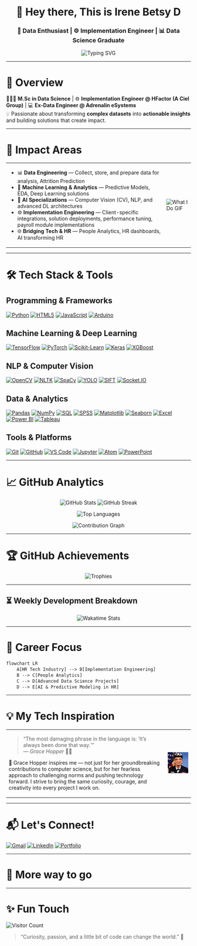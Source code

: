 <!-- Profile Header -->
<h1 align="center">👋 Hey there, This is Irene Betsy D</h1>
<h3 align="center">🚀 Data Enthusiast | ⚙️ Implementation Engineer | 📊 Data Science Graduate</h3>

<!-- Moving Text -->
<p align="center">
  <img src="https://readme-typing-svg.herokuapp.com?font=Fira+Code&size=22&pause=1000&color=FF61F6&width=450&lines=🔍+Turning+Data+into+Decisions;📊+From+Raw+Data+to+Insights;🤝+Bridging+Tech+%26+Business" alt="Typing SVG" />
</p>

---

# 📝 Overview
👩🏻‍🎓 **M.Sc in Data Science** | ⚙️ **Implementation Engineer @ HFactor (A Ciel Group)** | 💻 **Ex-Data Engineer @ Adrenalin eSystems**  
💡 Passionate about transforming **complex datasets** into **actionable insights** and building solutions that create impact.

---


# 💼 Impact Areas
<table>
<tr>
  <td>
    <ul>
      <li>📊 <strong>Data Engineering</strong> — Collect, store, and prepare data for analysis, Attrition Prediction</li>
      <li>🤖 <strong>Machine Learning & Analytics</strong> — Predictive Models, EDA, Deep Learning solutions</li>
      <li>🧠 <strong>AI Specializations</strong> — Computer Vision (CV), NLP, and advanced DL architectures</li>
      <li>⚙️ <strong>Implementation Engineering</strong> — Client-specific integrations, solution deployments, performance tuning, payroll module implementations</li>
      <li>🌐 <strong>Bridging Tech & HR</strong> — People Analytics, HR dashboards, AI transforming HR</li>
    </ul>
  </td>
  <td>
    <img src="Assets\My_Toolbox.gif" alt="What I Do GIF" width="300" height="300"/>
  </td>
</tr>
</table>


---

# 🛠 Tech Stack & Tools
<!-- Badges with Links -->

## Programming & Frameworks
[![Python](https://img.shields.io/badge/Python-3776AB?style=for-the-badge&logo=python&logoColor=white)](https://www.python.org/)
[![HTML5](https://img.shields.io/badge/HTML5-E34F26?style=for-the-badge&logo=html5&logoColor=white)](https://developer.mozilla.org/en-US/docs/Web/HTML)
[![JavaScript](https://img.shields.io/badge/JavaScript-F7DF1E?style=for-the-badge&logo=javascript&logoColor=black)](https://developer.mozilla.org/en-US/docs/Web/JavaScript)
[![Arduino](https://img.shields.io/badge/Arduino-00979D?style=for-the-badge&logo=arduino&logoColor=white)](https://www.arduino.cc/)

## Machine Learning & Deep Learning
[![TensorFlow](https://img.shields.io/badge/TensorFlow-FF6F00?style=for-the-badge&logo=tensorflow&logoColor=white)](https://www.tensorflow.org/)
[![PyTorch](https://img.shields.io/badge/PyTorch-EE4C2C?style=for-the-badge&logo=pytorch&logoColor=white)](https://pytorch.org/)
[![Scikit-Learn](https://img.shields.io/badge/scikit--learn-F7931E?style=for-the-badge&logo=scikitlearn&logoColor=white)](https://scikit-learn.org/)
[![Keras](https://img.shields.io/badge/Keras-D00000?style=for-the-badge&logo=keras&logoColor=white)](https://keras.io/)
[![XGBoost](https://img.shields.io/badge/XGBoost-FF9900?style=for-the-badge&logo=xgboost&logoColor=white)](https://xgboost.readthedocs.io/)

## NLP & Computer Vision
[![OpenCV](https://img.shields.io/badge/OpenCV-5C3EE8?style=for-the-badge&logo=opencv&logoColor=white)](https://opencv.org/)
[![NLTK](https://img.shields.io/badge/NLTK-4B8BBE?style=for-the-badge&logo=python&logoColor=white)](https://www.nltk.org/)
[![SpaCy](https://img.shields.io/badge/SpaCy-09A3AC?style=for-the-badge&logo=spacy&logoColor=white)](https://spacy.io/)
[![YOLO](https://img.shields.io/badge/YOLO-FF0000?style=for-the-badge&logo=python&logoColor=white)](https://github.com/AlexeyAB/darknet)
[![SIFT](https://img.shields.io/badge/SIFT-007ACC?style=for-the-badge&logo=opencv&logoColor=white)](https://docs.opencv.org/master/da/df5/tutorial_py_sift_intro.html)
[![Socket.IO](https://img.shields.io/badge/Socket.IO-010101?style=for-the-badge&logo=socketdotio&logoColor=white)](https://socket.io/)

## Data & Analytics
[![Pandas](https://img.shields.io/badge/Pandas-150458?style=for-the-badge&logo=pandas&logoColor=white)](https://pandas.pydata.org/)
[![NumPy](https://img.shields.io/badge/NumPy-013243?style=for-the-badge&logo=numpy&logoColor=white)](https://numpy.org/)
[![SQL](https://img.shields.io/badge/SQL-4479A1?style=for-the-badge&logo=mysql&logoColor=white)](https://www.mysql.com/)
[![SPSS](https://img.shields.io/badge/SPSS-1C2D5C?style=for-the-badge&logo=spss&logoColor=white)](https://www.ibm.com/products/spss-statistics)
[![Matplotlib](https://img.shields.io/badge/Matplotlib-11557C?style=for-the-badge&logo=matplotlib&logoColor=white)](https://matplotlib.org/)
[![Seaborn](https://img.shields.io/badge/Seaborn-4C72B0?style=for-the-badge&logo=seaborn&logoColor=white)](https://seaborn.pydata.org/)
[![Excel](https://img.shields.io/badge/Microsoft_Excel-217346?style=for-the-badge&logo=microsoft-excel&logoColor=white)](https://www.microsoft.com/en-us/microsoft-365/excel)
[![Power BI](https://img.shields.io/badge/Power_BI-F2C811?style=for-the-badge&logo=microsoft-power-bi&logoColor=black)](https://powerbi.microsoft.com/)
[![Tableau](https://img.shields.io/badge/Tableau-E97627?style=for-the-badge&logo=tableau&logoColor=white)](https://www.tableau.com/)


## Tools & Platforms
[![Git](https://img.shields.io/badge/Git-F05032?style=for-the-badge&logo=git&logoColor=white)](https://git-scm.com/)
[![GitHub](https://img.shields.io/badge/GitHub-181717?style=for-the-badge&logo=github&logoColor=white)](https://github.com/)
[![VS Code](https://img.shields.io/badge/VS%20Code-007ACC?style=for-the-badge&logo=visual-studio-code&logoColor=white)](https://code.visualstudio.com/)
[![Jupyter](https://img.shields.io/badge/Jupyter-F37626?style=for-the-badge&logo=jupyter&logoColor=white)](https://jupyter.org/)
[![Atom](https://img.shields.io/badge/Atom-66595C?style=for-the-badge&logo=atom&logoColor=white)](https://atom-editor.cc/)
[![PowerPoint](https://img.shields.io/badge/Microsoft_PowerPoint-D24726?style=for-the-badge&logo=microsoft-powerpoint&logoColor=white)](https://www.microsoft.com/en-us/microsoft-365/powerpoint)


---

# 📈 GitHub Analytics
<p align="center">
  <img src="https://github-readme-stats.vercel.app/api?username=irenebetsy&show_icons=true&theme=radical" alt="GitHub Stats" />
  <img src="https://github-readme-streak-stats.herokuapp.com/?user=irenebetsy&theme=radical" alt="GitHub Streak" />
</p>
<p align="center">
  <img src="https://github-readme-stats.vercel.app/api/top-langs/?username=irenebetsy&layout=compact&theme=radical" alt="Top Languages" />
</p>
<p align="center">
  <img src="https://github-profile-summary-cards.vercel.app/api/cards/profile-details?username=irenebetsy&theme=radical" alt="Contribution Graph" />
</p>

---

# 🏆 GitHub Achievements
<p align="center">
  <img src="https://github-profile-trophy.vercel.app/?username=irenebetsy&theme=dracula&column=4" alt="Trophies" />
</p>

---

## ⏳ Weekly Development Breakdown
<p align="center">
  <img src="https://github-readme-stats.vercel.app/api/wakatime?username=irenebetsy&layout=compact&theme=radical" alt="Wakatime Stats" />
</p>

---

# 📌 Career Focus
```mermaid
flowchart LR
    A[HR Tech Industry] --> B[Implementation Engineering]
    B --> C[People Analytics]
    C --> D[Advanced Data Science Projects]
    D --> E[AI & Predictive Modeling in HR]
```

---


# 💡 My Tech Inspiration
<table>
<tr>
  <td>
    <blockquote>
      “The most damaging phrase in the language is: ‘It’s always been done that way.’”<br>
      — <em>Grace Hopper</em> 👩‍💻
    </blockquote>
    <p>💖 Grace Hopper inspires me — not just for her groundbreaking contributions to computer science, but for her fearless approach to challenging norms and pushing technology forward. I strive to bring the same curiosity, courage, and creativity into every project I work on.</p>
  </td>
  <td>
    <img src="Assets\Grace_Hopper.jpg" alt="Grace Hopper" width="300"/>
  </td>
</tr>
</table>


---

# 📬 Let's Connect!
[![Gmail](https://img.shields.io/badge/Gmail-D14836?style=for-the-badge&logo=gmail&logoColor=white)](mailto:betsydelvin@gmail.com)
[![LinkedIn](https://img.shields.io/badge/LinkedIn-0077B5?style=for-the-badge&logo=linkedin&logoColor=white)](https://linkedin.com/in/irene-betsy-d-476b2225a)
[![Portfolio](https://img.shields.io/badge/Portfolio-FF7139?style=for-the-badge&logo=firefox&logoColor=white)](https://irenebetsy.github.io/Portfolio/)

---

# 🔭 More way to go

---


# ✨ Fun Touch
![Visitor Count](https://komarev.com/ghpvc/?username=irenebetsy&color=blueviolet)

> “Curiosity, passion, and a little bit of code can change the world.” 🚀
